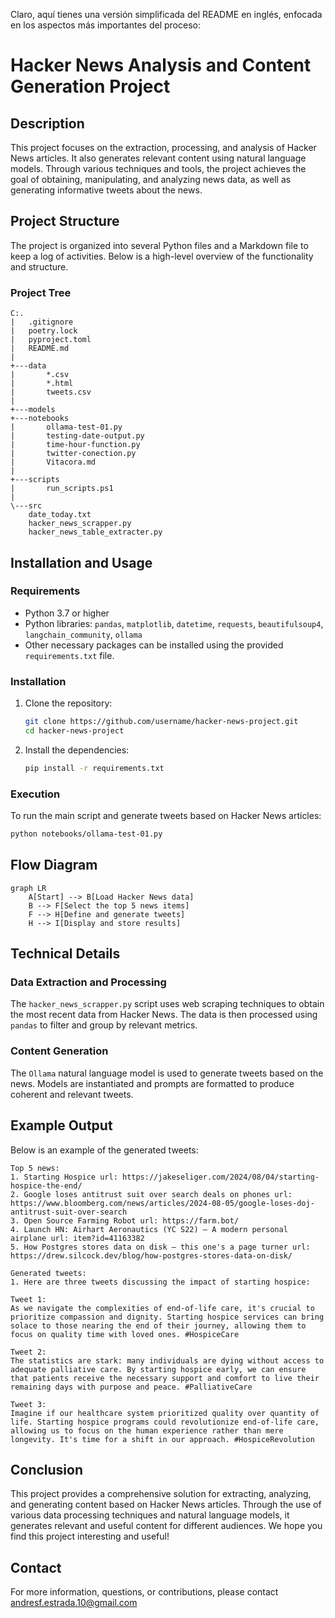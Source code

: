 Claro, aquí tienes una versión simplificada del README en inglés, enfocada en los aspectos más importantes del proceso:

# Hacker News Analysis and Content Generation Project

## Description

This project focuses on the extraction, processing, and analysis of Hacker News articles. It also generates relevant content using natural language models. Through various techniques and tools, the project achieves the goal of obtaining, manipulating, and analyzing news data, as well as generating informative tweets about the news.

## Project Structure

The project is organized into several Python files and a Markdown file to keep a log of activities. Below is a high-level overview of the functionality and structure.

### Project Tree

```plaintext
C:.
|   .gitignore
|   poetry.lock
|   pyproject.toml
|   README.md
|
+---data
|       *.csv
|       *.html
|       tweets.csv
|
+---models
+---notebooks
|       ollama-test-01.py
|       testing-date-output.py
|       time-hour-function.py
|       twitter-conection.py
|       Vitacora.md
|
+---scripts
|       run_scripts.ps1
|
\---src
    date_today.txt
    hacker_news_scrapper.py
    hacker_news_table_extracter.py
```

## Installation and Usage

### Requirements

- Python 3.7 or higher
- Python libraries: `pandas`, `matplotlib`, `datetime`, `requests`, `beautifulsoup4`, `langchain_community`, `ollama`
- Other necessary packages can be installed using the provided `requirements.txt` file.

### Installation

1. Clone the repository:

    ```bash
    git clone https://github.com/username/hacker-news-project.git
    cd hacker-news-project
    ```

2. Install the dependencies:

    ```bash
    pip install -r requirements.txt
    ```

### Execution

To run the main script and generate tweets based on Hacker News articles:

```bash
python notebooks/ollama-test-01.py
```

## Flow Diagram

```mermaid
graph LR
    A[Start] --> B[Load Hacker News data]
    B --> F[Select the top 5 news items]
    F --> H[Define and generate tweets]
    H --> I[Display and store results]
```

## Technical Details

### Data Extraction and Processing

The `hacker_news_scrapper.py` script uses web scraping techniques to obtain the most recent data from Hacker News. The data is then processed using `pandas` to filter and group by relevant metrics.

### Content Generation

The `Ollama` natural language model is used to generate tweets based on the news. Models are instantiated and prompts are formatted to produce coherent and relevant tweets.

## Example Output

Below is an example of the generated tweets:

```
Top 5 news:
1. Starting Hospice url: https://jakeseliger.com/2024/08/04/starting-hospice-the-end/
2. Google loses antitrust suit over search deals on phones url: https://www.bloomberg.com/news/articles/2024-08-05/google-loses-doj-antitrust-suit-over-search
3. Open Source Farming Robot url: https://farm.bot/
4. Launch HN: Airhart Aeronautics (YC S22) – A modern personal airplane url: item?id=41163382
5. How Postgres stores data on disk – this one's a page turner url: https://drew.silcock.dev/blog/how-postgres-stores-data-on-disk/

Generated tweets:
1. Here are three tweets discussing the impact of starting hospice:

Tweet 1:
As we navigate the complexities of end-of-life care, it's crucial to prioritize compassion and dignity. Starting hospice services can bring solace to those nearing the end of their journey, allowing them to focus on quality time with loved ones. #HospiceCare

Tweet 2:
The statistics are stark: many individuals are dying without access to adequate palliative care. By starting hospice early, we can ensure that patients receive the necessary support and comfort to live their remaining days with purpose and peace. #PalliativeCare

Tweet 3:
Imagine if our healthcare system prioritized quality over quantity of life. Starting hospice programs could revolutionize end-of-life care, allowing us to focus on the human experience rather than mere longevity. It's time for a shift in our approach. #HospiceRevolution
```

## Conclusion

This project provides a comprehensive solution for extracting, analyzing, and generating content based on Hacker News articles. Through the use of various data processing techniques and natural language models, it generates relevant and useful content for different audiences. We hope you find this project interesting and useful!

## Contact

For more information, questions, or contributions, please contact andresf.estrada.10@gmail.com

